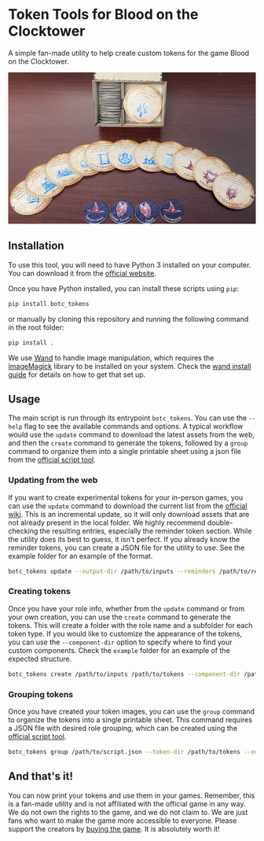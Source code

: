 # Token Tools for Blood on the Clocktower
A simple fan-made utility to help create custom tokens for the game Blood on the Clocktower.

![An example of tokens made by this utility](https://raw.githubusercontent.com/Tsubashi/botc_tokens-Examples/stable/example.jpg)

## Installation
To use this tool, you will need to have Python 3 installed on your computer. You can download it from the [official website](https://www.python.org/downloads/).

Once you have Python installed, you can install these scripts using `pip`:
```bash
pip install botc_tokens
```
or manually by cloning this repository and running the following command in the root folder:
```bash
pip install .
```

We use [Wand](https://docs.wand-py.org/en/0.6.13/) to handle image manipulation, which requires the 
[ImageMagick](https://imagemagick.org/index.php) library to be installed on your system. Check the 
[wand install guide](https://docs.wand-py.org/en/0.6.13/guide/install.html) for details on how to get
that set up.

## Usage
The main script is run through its entrypoint `botc_tokens`. You can use the `--help` flag to see the available 
commands and options.
A typical workflow would use the `update` command to download the latest assets from the web, and then the `create` 
command to generate the tokens, followed by a `group` command to organize them into a single printable sheet using a 
json file from the [official script tool](https://script.bloodontheclocktower.com/).

### Updating from the web
If you want to create experimental tokens for your in-person games, you can use the `update` command to download the
current list from the [official wiki](https://wiki.bloodontheclocktower.com/). This is an incremental update, so it 
will only download assets that are not already present in the local folder. We highly recommend double-checking the
resulting entries, especially the reminder token section. While the utility does its best to guess, it isn't perfect.
If you already know the reminder tokens, you can create a JSON file for the utility to use. See the example folder for
an example of the format.
```bash
botc_tokens update --output-dir /path/to/inputs --reminders /path/to/reminders.json
```

### Creating tokens
Once you have your role info, whether from the `update` command or from your own creation, you can use the `create`
command to generate the tokens. This will create a folder with the role name and a subfolder for each token type. If you
would like to customize the appearance of the tokens, you can use the `--component-dir` option to specify where to
find your custom components. Check the `example` folder for an example of the expected structure.
```bash
botc_tokens create /path/to/inputs /path/to/tokens --component-dir /path/to/components
```

### Grouping tokens
Once you have created your token images, you can use the `group` command to organize the tokens into a single 
printable sheet. This command requires a JSON file with desired role grouping, which can be created using the
[official script tool](https://script.bloodontheclocktower.com/).
```bash
botc_tokens group /path/to/script.json --token-dir /path/to/tokens --output-dir /path/to/printables
```

## And that's it!
You can now print your tokens and use them in your games. Remember, this is a fan-made utility and is not
affiliated with the official game in any way. We do not own the rights to the game, and we do not claim to. We are just
fans who want to make the game more accessible to everyone. Please support the creators by 
[buying the game](https://bloodontheclocktower.com/buy). It is absolutely worth it!
